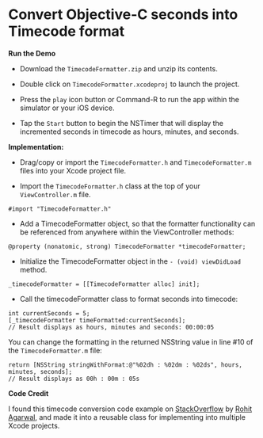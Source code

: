 # Convert Objective-C seconds into Timecode format

**Run the Demo**

* Download the `TimecodeFormatter.zip` and unzip its contents.

* Double click on `TimecodeFormatter.xcodeproj` to launch the project.

* Press the `play` icon button or Command-R to run the app within the simulator or your iOS device.

* Tap the `Start` button to begin the NSTimer that will display the incremented seconds in timecode as hours, minutes, and seconds.

**Implementation:**

* Drag/copy or import the `TimecodeFormatter.h` and `TimecodeFormatter.m` files into your Xcode project file.

* Import the `TimecodeFormatter.h` class at the top of your `ViewController.m` file.

```objc
#import "TimecodeFormatter.h"
```

* Add a TimecodeFormatter object, so that the formatter functionality can be referenced from anywhere within the ViewController methods:

```objc
@property (nonatomic, strong) TimecodeFormatter *timecodeFormatter;
```

* Initialize the TimecodeFormatter object in the `- (void) viewDidLoad` method.

```objc
_timecodeFormatter = [[TimecodeFormatter alloc] init];
```

* Call the timecodeFormatter class to format seconds into timecode:

```objc
int currentSeconds = 5;
[_timecodeFormatter timeFormatted:currentSeconds]; 
// Result displays as hours, minutes and seconds: 00:00:05
```

You can change the formatting in the returned NSString value in line #10 of the `TimecodeFormatter.m` file:

```objc
return [NSString stringWithFormat:@"%02dh : %02dm : %02ds", hours, minutes, seconds]; 
// Result displays as 00h : 00m : 05s
```
**Code Credit**

<p>I found this timecode conversion code example on <a href="http://stackoverflow.com/questions/1739383/convert-seconds-integer-to-hhmm-iphone" target="_blank">StackOverflow</a> by <a href="http://stackoverflow.com/users/108955/rohit-agarwal" target="_blank">Rohit Agarwal</a>, and made it into a reusable class for implementing into multiple Xcode projects.</p>

